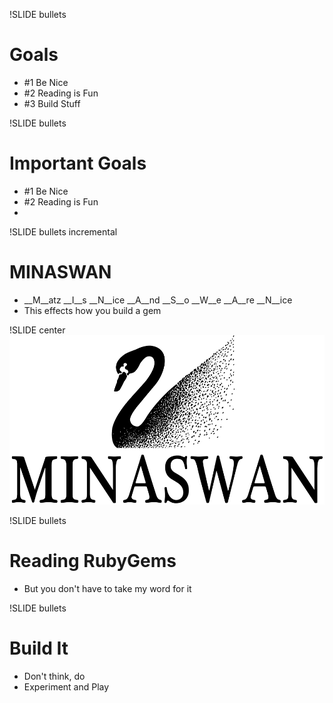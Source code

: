 !SLIDE bullets
# Goals

 * \#1 Be Nice
 * \#2 Reading is Fun
 * \#3 Build Stuff

!SLIDE bullets
# Important Goals

 * \#1 Be Nice
 * \#2 Reading is Fun
 * &nbsp;


!SLIDE bullets incremental

# MINASWAN
* __M__atz __I__s __N__ice __A__nd __S__o __W__e __A__re __N__ice
* This effects how you build a gem

!SLIDE center
![MINASWAN](minaswan.png)

!SLIDE bullets

# Reading RubyGems
 * But you don't have to take my word for it

!SLIDE bullets

# Build It
 * Don't think, do
 * Experiment and Play
